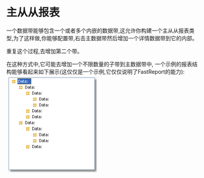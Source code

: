 # 主从从报表

一个数据带能够包含一个或者多个内嵌的数据带,这允许你构建一个主从从报表类型,为了这样做,你能够配置带,右击主数据带然后增加一个详情数据带到它的内部。

重复这个过程,去增加第二个带。

在这种方式中,它可能去增加一个不限数量的子带到主数据带中, 一个示例的报表结构能够看起来如下展示(这仅仅是一个示例,它仅仅说明了FastReport的能力):
![img_48.png](img_48.png)


